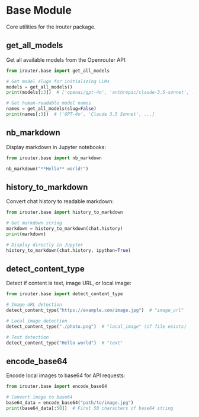 # Base Module

Core utilities for the irouter package.

## get_all_models

Get all available models from the Openrouter API:

```python
from irouter.base import get_all_models

# Get model slugs for initializing LLMs
models = get_all_models()
print(models[:3])  # ['openai/gpt-4o', 'anthropic/claude-3.5-sonnet', ...]

# Get human-readable model names
names = get_all_models(slug=False)  
print(names[:3])  # ['GPT-4o', 'Claude 3.5 Sonnet', ...]
```

## nb_markdown

Display markdown in Jupyter notebooks:

```python
from irouter.base import nb_markdown

nb_markdown("**Hello** world!")
```

## history_to_markdown

Convert chat history to readable markdown:

```python
from irouter.base import history_to_markdown

# Get markdown string
markdown = history_to_markdown(chat.history)
print(markdown)

# Display directly in Jupyter
history_to_markdown(chat.history, ipython=True)
```

## detect_content_type

Detect if content is text, image URL, or local image:

```python
from irouter.base import detect_content_type

# Image URL detection
detect_content_type("https://example.com/image.jpg")  # "image_url"

# Local image detection  
detect_content_type("./photo.png")  # "local_image" (if file exists)

# Text detection
detect_content_type("Hello world")  # "text"
```

## encode_base64

Encode local images to base64 for API requests:

```python
from irouter.base import encode_base64

# Convert image to base64
base64_data = encode_base64("path/to/image.jpg")
print(base64_data[:50])  # First 50 characters of base64 string
```